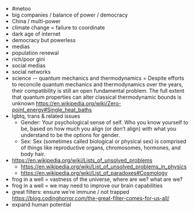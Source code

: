* #metoo
* big companies / balance of power / democracy
* China / multi-power
* climate change = failure to coordinate
* dark age of internet
* democracy but powerless
* medias
* population renewal
* rich/poor gini
* social medias
* social networks
* science -- quantum mechanics and thermodynamics = Despite efforts to reconcile quantum mechanics and thermodynamics over the years, their compatibility is still an open fundamental problem. The full extent that quantum properties can alter classical thermodynamic bounds is unknown  https://en.wikipedia.org/wiki/Zero-point_energy#Single_heat_baths
* lgbtq, trans & related issues
  * Gender: Your psychological sense of self. Who you know yourself to be, based on how much you align (or don’t align) with what you understand to be the options for gender.
  * Sex: Sex (sometimes called biological or physical sex) is comprised of things like reproductive organs, chromosomes, hormones, and body hair.
* https://en.wikipedia.org/wiki/Lists_of_unsolved_problems
  * https://en.wikipedia.org/wiki/List_of_unsolved_problems_in_physics
  * https://en.wikipedia.org/wiki/List_of_paradoxes#Cosmology
* frog in a well = vastness of the universe, where are we? what are we?
* frog in a well = we may need to improve our brain capabilities 
* great filters: ensure we're immune / not trapped https://blog.codinghorror.com/the-great-filter-comes-for-us-all/
* expand human potential
